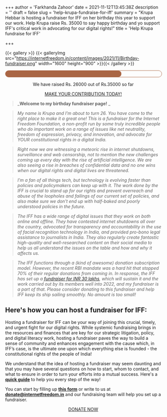 +++
author = 'Farkhanda Zahoor'
date = 2021-11-12T13:45:38Z
description = ''
draft = false
slug = 'help-krupa-fundraise-for-iff'
summary = "Krupa Hebbar is hosting a fundraiser for IFF on her birthday this year to support our work. Help Krupa raise Rs. 35000 to say happy birthday and yo support IFF's critical work in advocating for our digital rights!"
title = 'Help Krupa fundraise for IFF'

+++


{{< gallery >}}
{{< galleryImg  src="https://internetfreedom.in/content/images/2021/11/Birthday-fundraiser.png" width="1600" height="900" >}}{{< /gallery >}}

<style>
    
#progress {
    border-radius: 13px;
    border: 1px solid #a64;
    height: 20px;
    width: 100%;
}

#progress::after {
    content: '';
    display: block;
    background: #a64;
    width: calc((26000/ 35000) * 100%);
    height: 100%;
    border-radius: 9px;
}
</style>

<div id="progress">
</div>

<p style="text-align:center;">We have raised Rs. 26000 out of Rs.35000 so far</p>

<div style="text-align:center;">
    <a href="https://internetfreedom.in/donate/" class="button">MAKE YOUR CONTRIBUTION TODAY!</a>
</div>



> _**Welcome to my birthday fundraiser page!** _

> _My name is Krupa and I’m about to turn 26. You have come to the right place to make it a great one! This is a fundraiser for the Internet Freedom Foundation, a non-profit run by some truly incredible people who do important work on a range of issues like net neutrality, freedom of expression, privacy, and innovation, and advocate for YOUR constitutional rights in a digital India._

> _Right now we are witnessing a meteoric rise in internet shutdowns, surveillance and web censorship, not to mention the new challenges coming up every day with the rise of artificial intelligence. We are also seeing a rise in breaches of confidential data and no one wins when our digital rights and digital lives are threatened._

> _I’m a fan of all things tech, but technology is evolving faster than policies and policymakers can keep up with it. The work done by the IFF is crucial to stand up for our rights and prevent overreach and abuse of the loopholes and failings of our current set of policies, and also make sure we don’t end up with half-baked and poorly understood policies in the future._

> _The IFF has a wide range of digital issues that they work on both online and offline. They have contested internet shutdowns all over the country, advocated for transparency and accountability in the use of facial recognition technology in India, and provided pro-bono legal assistance to journalists in India. They also regularly create fantastic high-quality and well-researched content on their social media to help us all understand the issues on the table and how and why it affects us._

> _The IFF functions through a (kind of awesome) donation subscription model. However, the recent RBI mandate was a hard hit that stopped 70% of their regular donations from coming in. In response, the IFF has set up a [fundraiser for INR 30 lakhs](https://internetfreedom.in/iff-needs-your-help-keep-us-going/), which will sustain it and the work carried out by its members well into 2022, and my fundraiser is a part of that. Please consider donating to this fundraiser and help IFF keep its ship sailing smoothly. No amount is too small!_

## Here's how you can host a fundraiser for IFF:

Hosting a fundraiser for IFF can be your way of joining this crucial, timely, and urgent fight for our digital rights. While systemic fundraising brings in the resources and finances that are key for our strategic litigation, policy, and digital literacy work, hosting a fundraiser paves the way to build a sense of community and enhances engagement with the cause which, in IFF’s case, is the ultimate one upon which everything else is founded - the constitutional rights of the people of India!

We understand that the idea of hosting a fundraiser may seem daunting and that you may have several questions on how to start, whom to contact, and what to ensure in order to turn your efforts into a mutual success. Here's a [**quick guide**](https://drive.google.com/file/d/17-MJwegkEqO-x88_54dptrZl753yzob0/view?usp=sharing) to help you every step of the way!

You can start by filling up [**this form**](https://blocksurvey.io/survey/1PfQfn62JSDjjyK4nuHoY5t21wKeuocLLm/7870b707-4181-46ee-a694-decfa641542d) or write to us at [**donate@internetfreedom.in**](mailto:donate@internetfreedom.in) and our fundraising team will help you set up a fundraiser.

<div style="text-align:center;">
    <a href="https://internetfreedom.in/donate/" class="button">DONATE NOW</a>
</div>

